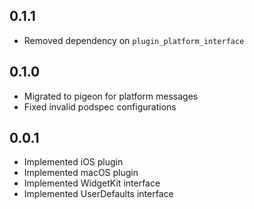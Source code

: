 ## 0.1.1

* Removed dependency on `plugin_platform_interface`

## 0.1.0

* Migrated to pigeon for platform messages
* Fixed invalid podspec configurations

## 0.0.1

* Implemented iOS plugin
* Implemented macOS plugin
* Implemented WidgetKit interface
* Implemented UserDefaults interface
